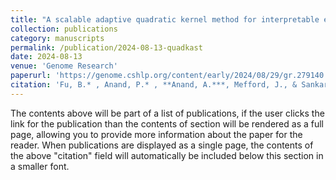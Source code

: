 ```yaml
---
title: "A scalable adaptive quadratic kernel method for interpretable epistasis analysis in complex traits"
collection: publications
category: manuscripts
permalink: /publication/2024-08-13-quadkast
date: 2024-08-13
venue: 'Genome Research'
paperurl: 'https://genome.cshlp.org/content/early/2024/08/29/gr.279140.124.full.pdf+html'
citation: 'Fu, B.* , Anand, P.* , **Anand, A.***, Mefford, J., & Sankararaman, S.'
---
```


The contents above will be part of a list of publications, if the user clicks the link for the publication than the contents of section will be rendered as a full page, allowing you to provide more information about the paper for the reader. When publications are displayed as a single page, the contents of the above "citation" field will automatically be included below this section in a smaller font.
